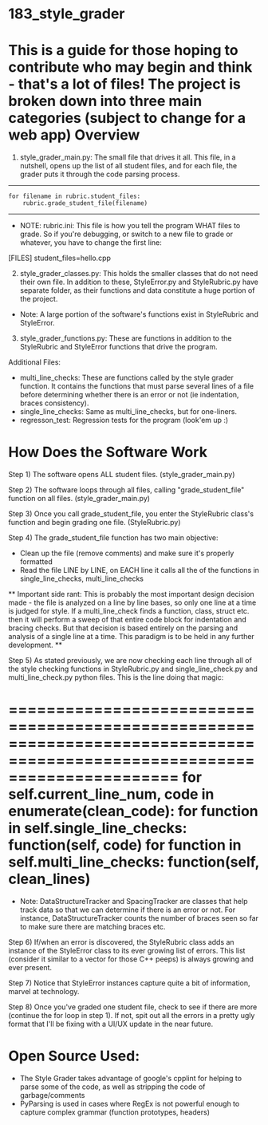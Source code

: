 183_style_grader
==========================================================================================================================
This is a guide for those hoping to contribute who may begin and think - that's a lot of files!  The project is broken down into three main categories (subject to change for a web app)
Overview
==========================================================================================================================


1) style_grader_main.py: The small file that drives it all.  This file, in a nutshell, opens up the list of all student files, and for each file, the grader puts it through the code parsing process.  

------------------------------------------------------
    for filename in rubric.student_files:
        rubric.grade_student_file(filename)
------------------------------------------------------

- NOTE: rubric.ini: This file is how you tell the program WHAT files to grade.  So if you're debugging, or switch to a new file to grade or whatever, you have to change the first line:

[FILES]
student_files=hello.cpp


2) style_grader_classes.py: This holds the smaller classes that do not need their own file.  In addition to these, StyleError.py and StyleRubric.py have separate folder, as their functions and data constitute a huge portion of the project.

- Note: A large portion of the software's functions exist in StyleRubric and StyleError.

3) style_grader_functions.py: These are functions in addition to the StyleRubric and StyleError functions that drive the program.


Additional Files:
- multi_line_checks: These are functions called by the style grader function.  It contains the functions that must parse several lines of a file before determining whether there is an error or not (ie indentation, braces consistency).
- single_line_checks: Same as multi_line_checks, but for one-liners.
- regresson_test: Regression tests for the program (look'em up :)



How Does the Software Work
==========================================================================================================================
Step 1) The software opens ALL student files. (style_grader_main.py)

Step 2) The software loops through all files, calling "grade_student_file" function on all files. (style_grader_main.py)

Step 3) Once you call grade_student_file, you enter the StyleRubric class's function and begin grading one file. (StyleRubric.py)

Step 4) The grade_student_file function has two main objective:
  - Clean up the file (remove comments) and make sure it's properly formatted
  - Read the file LINE by LINE, on EACH line it calls all the of the functions in single_line_checks, multi_line_checks


** Important side rant: This is probably the most important design decision made - the file is analyzed on a line by line bases, so only one line at a time is judged for style.  If a multi_line_check finds a function, class, struct etc. then it will perform a sweep of that entire code block for indentation and bracing checks.  But that decision is based entirely on the parsing and analysis of a single line at a time.  This paradigm is to be held in any further development. **

Step 5) As stated previously, we are now checking each line through all of the style checking functions in StyleRubric.py and single_line_check.py and multi_line_check.py python files.  This is the line doing that magic:

==========================================================================================================================
       for self.current_line_num, code in enumerate(clean_code):
            for function in self.single_line_checks: function(self, code)
            for function in self.multi_line_checks: function(self, clean_lines)
==========================================================================================================================

- Note: DataStructureTracker and SpacingTracker are classes that help track data so that we can determine if there is an error or not.  For instance, DataStructureTracker counts the number of braces seen so far to make sure there are matching braces etc.

Step 6) If/when an error is discovered, the StyleRubric class adds an instance of the StyleError class to its ever growing list of errors.  This list (consider it similar to a vector for those C++ peeps) is always growing and ever present.

Step 7) Notice that StyleError instances capture quite a bit of information, marvel at technology.

Step 8) Once you've graded one student file, check to see if there are more (continue the for loop in step 1).  If not, spit out all the errors in a pretty ugly format that I'll be fixing with a UI/UX update in the near future.


Open Source Used:
==========================================================================================================================
  - The Style Grader takes advantage of google's cpplint for helping to parse some of the code, as well as stripping the code of garbage/comments
  -  PyParsing is used in cases where RegEx is not powerful enough to capture complex grammar (function prototypes, headers)

